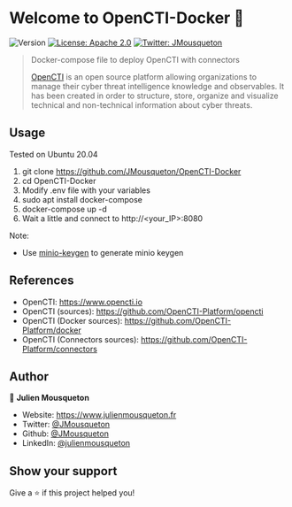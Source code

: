 # Welcome to OpenCTI-Docker 👋
![Version](https://img.shields.io/badge/version-1.0-blue.svg?cacheSeconds=2592000)
[![License: Apache 2.0](https://img.shields.io/badge/License-Apache2.0-yellow.svg)](#)
[![Twitter: JMousqueton](https://img.shields.io/twitter/follow/JMousqueton.svg?style=social)](https://twitter.com/JMousqueton)

> Docker-compose file to deploy OpenCTI with connectors
> 
> [OpenCTI](https://www.opencti.io) is an open source platform allowing organizations to manage their cyber threat intelligence knowledge and observables. It has been created in order to structure, store, organize and visualize technical and non-technical information about cyber threats.

## Usage

Tested on Ubuntu 20.04 

 1) git clone https://github.com/JMousqueton/OpenCTI-Docker
 2) cd OpenCTI-Docker 
 3) Modify .env file with your variables 
 4) sudo apt install docker-compose 
 5) docker-compose up -d 
 6) Wait a little and connect to http://<your_IP>:8080 

Note: 
 * Use [minio-keygen](https://github.com/JMousqueton/minio-keygen) to generate minio keygen

## References 
 
 * OpenCTI: https://www.opencti.io 
 * OpenCTI (sources): https://github.com/OpenCTI-Platform/opencti
 * OpenCTI (Docker sources): https://github.com/OpenCTI-Platform/docker
 * OpenCTI (Connectors sources): https://github.com/OpenCTI-Platform/connectors

## Author

👤 **Julien Mousqueton**

* Website: https://www.julienmousqueton.fr
* Twitter: [@JMousqueton](https://twitter.com/JMousqueton)
* Github: [@JMousqueton](https://github.com/JMousqueton)
* LinkedIn: [@julienmousqueton](https://linkedin.com/in/julienmousqueton)

## Show your support

Give a ⭐️ if this project helped you!
